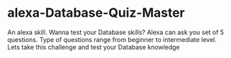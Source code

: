 # alexa-Database-Quiz-Master
An alexa skill. Wanna test your Database skills? Alexa can ask you set of 5 questions. Type of questions range from beginner to intermediate level. Lets take this challenge and test your Database knowledge
